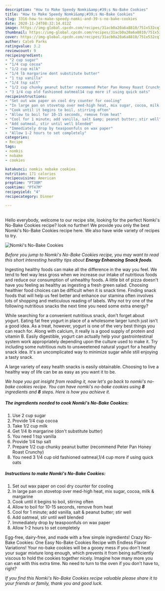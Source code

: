 ```yaml
---
description: "How to Make Speedy Nomki&amp;#39;s No-Bake Cookies"
title: "How to Make Speedy Nomki&amp;#39;s No-Bake Cookies"
slug: 3316-how-to-make-speedy-nomki-and-39-s-no-bake-cookies
date: 2020-11-24T08:32:14.812Z
image: https://img-global.cpcdn.com/recipes/31acb0a20a6a8810/751x532cq70/nomkis-no-bake-cookies-recipe-main-photo.jpg
thumbnail: https://img-global.cpcdn.com/recipes/31acb0a20a6a8810/751x532cq70/nomkis-no-bake-cookies-recipe-main-photo.jpg
cover: https://img-global.cpcdn.com/recipes/31acb0a20a6a8810/751x532cq70/nomkis-no-bake-cookies-recipe-main-photo.jpg
author: Caleb Parks
ratingvalue: 3.2
reviewcount: 9
recipeingredient:
- "2 cup sugar"
- "1/4 cup cocoa"
- "1/2 cup milk"
- "1/4 lb margarine dont substitute butter"
- "1 tsp vanilla"
- "1/4 tsp salt"
- "1/2 cup chunky peanut butter recommend Peter Pan Honey Roast Crunchy"
- "3 1/4 cup old fashioned oatmeal14 cup more if using quick oats"
recipeinstructions:
- "Set out wax paper on cool dry counter for cooling"
- "In large pan on stovetop over med-high heat, mix sugar, cocoa, milk &amp; margarine"
- "Cook until it begins to boil, stirring often"
- "Allow to boil for 10-15 seconds, remove from heat"
- "Cool for 1 minute; add vanilla, salt &amp; peanut butter; stir well"
- "Add oatmeal, stir until well blended"
- "Immediately drop by teaspoonfuls on wax paper"
- "Allow 1-2 hours to set completely"
categories:
- Recipe
tags:
- nomkis
- nobake
- cookies

katakunci: nomkis nobake cookies 
nutrition: 171 calories
recipecuisine: American
preptime: "PT30M"
cooktime: "PT47M"
recipeyield: "4"
recipecategory: Dinner

---
```

<br>
Hello everybody, welcome to our recipe site, looking for the perfect Nomki&#39;s No-Bake Cookies recipe? look no further! We provide you only the best Nomki&#39;s No-Bake Cookies recipe here. We also have wide variety of recipes to try.
<br>


![Nomki&#39;s No-Bake Cookies](https://img-global.cpcdn.com/recipes/31acb0a20a6a8810/751x532cq70/nomkis-no-bake-cookies-recipe-main-photo.jpg)

<i>Before you jump to Nomki&#39;s No-Bake Cookies recipe, you may want to read this short interesting healthy tips about 
<strong>Energy Enhancing Snack foods</strong>.</i>
</br>

Ingesting healthy foods can make all the difference in the way you feel. We tend to feel way less gross when we increase our intake of nutritious foods and reduce our consumption of unhealthy foods. A little bit of pizza doesn't have you feeling as healthy as ingesting a fresh green salad. Choosing healthier food choices can be difficult when it is snack time. Finding snack foods that will help us feel better and enhance our stamina often involves lots of shopping and meticulous reading of labels. Why not try one of the following nutritious snacks the next time you need some extra energy?

While searching for a convenient nutritious snack, don't forget about yogurt. Eating fat free yogurt in place of a wholesome larger lunch just isn't a good idea. As a treat, however, yogurt is one of the very best things you can reach for. Along with calcium, it really is a good supply of protein and vitamin B. Easily digestible, yogurt can actually help your gastrointestinal system work appropriately depending upon the culture used to make it. Try including some nutritious nuts to unsweetened natural yogurt for a healthy snack idea. It's an uncomplicated way to minimize sugar while still enjoying a tasty snack.

A large variety of easy health snacks is easily obtainable. Choosing to live a healthy way of life can be as easy as you want it to be.


<i>We hope you got insight from reading it, now let's go back to nomki&#39;s no-bake cookies recipe. You can have nomki&#39;s no-bake cookies using <strong>8</strong> ingredients and <strong>8</strong> steps. Here is how you achieve it.
</i>

##### The ingredients needed to cook Nomki&#39;s No-Bake Cookies:

1. Use 2 cup sugar
1. Provide 1/4 cup cocoa
1. Take 1/2 cup milk
1. Get 1/4 lb margarine (don&#39;t substitute butter)
1. You need 1 tsp vanilla
1. Provide 1/4 tsp salt
1. Prepare 1/2 cup chunky peanut butter (recommend Peter Pan Honey Roast Crunchy)
1. You need 3 1/4 cup old fashioned oatmeal,1/4 cup more if using quick oats


##### Instructions to make Nomki&#39;s No-Bake Cookies:

1. Set out wax paper on cool dry counter for cooling
1. In large pan on stovetop over med-high heat, mix sugar, cocoa, milk &amp; margarine
1. Cook until it begins to boil, stirring often
1. Allow to boil for 10-15 seconds, remove from heat
1. Cool for 1 minute; add vanilla, salt &amp; peanut butter; stir well
1. Add oatmeal, stir until well blended
1. Immediately drop by teaspoonfuls on wax paper
1. Allow 1-2 hours to set completely


Egg-free, dairy-free, and made with a few simple ingredients! Crazy No-Bake Cookies: One Easy No-Bake Cookies Recipe with Endless Flavor Variations! Your no-bake cookies will be a gooey mess if you don&#39;t heat your sugar mixture long enough, which prevents it from being sufficiently viscous to hold the cookies together nicely. Imagine how many more you can eat with this extra time. No need to turn to the oven if you don&#39;t have to, right? 

<i>If you find this Nomki&#39;s No-Bake Cookies recipe valuable please share it to your friends or family, thank you and good luck.</i>
